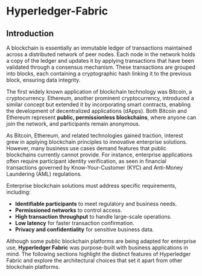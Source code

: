 # Hyperledger-Fabric
## Introduction
A blockchain is essentially an immutable ledger of transactions maintained across a distributed network of peer nodes. Each node in the network holds a copy of the ledger and updates it by applying transactions that have been validated through a consensus mechanism. These transactions are grouped into blocks, each containing a cryptographic hash linking it to the previous block, ensuring data integrity.<br/>

The first widely known application of blockchain technology was Bitcoin, a cryptocurrency. Ethereum, another prominent cryptocurrency, introduced a similar concept but extended it by incorporating smart contracts, enabling the development of decentralized applications (dApps). Both Bitcoin and Ethereum represent **public, permissionless blockchains**, where anyone can join the network, and participants remain anonymous.<br/>

As Bitcoin, Ethereum, and related technologies gained traction, interest grew in applying blockchain principles to innovative enterprise solutions. However, many business use cases demand features that public blockchains currently cannot provide. For instance, enterprise applications often require participant identity verification, as seen in financial transactions governed by Know-Your-Customer (KYC) and Anti-Money Laundering (AML) regulations.

Enterprise blockchain solutions must address specific requirements, including:<br/>
- **Identifiable participants** to meet regulatory and business needs.<br/>
- **Permissioned networks** to control access.<br/>
- **High transaction throughput** to handle large-scale operations.<br/>
- **Low latency** for faster transaction confirmation.<br/>
- **Privacy and confidentiality** for sensitive business data.<br/>

Although some public blockchain platforms are being adapted for enterprise use, **Hyperledger Fabric** was purpose-built with business applications in mind. The following sections highlight the distinct features of Hyperledger Fabric and explore the architectural choices that set it apart from other blockchain platforms.
